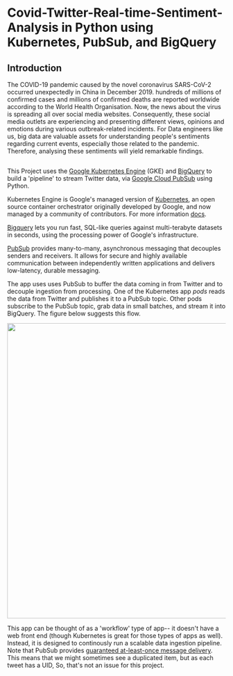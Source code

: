 # Covid-Twitter-Real-time-Sentiment-Analysis in Python using Kubernetes, PubSub, and BigQuery

## Introduction

The COVID-19 pandemic caused by the novel coronavirus SARS-CoV-2 occurred unexpectedly in China in December 2019. hundreds of millions of confirmed cases and millions of confirmed deaths are reported worldwide according to the World Health Organisation. Now, the news about the virus is spreading all over social media websites. Consequently, these social media outlets are experiencing and presenting different views, opinions and emotions during various outbreak-related incidents. For Data engineers like us, big data are valuable assets for understanding people's sentiments regarding current events, especially those related to the pandemic. Therefore, analysing these sentiments will yield remarkable findings.

## 

This Project uses the [Google Kubernetes Engine](https://cloud.google.com/kubernetes-engine/) (GKE) and [BigQuery](https://cloud.google.com/bigquery/what-is-bigquery) to build a 'pipeline' to stream Twitter data, via [Google Cloud PubSub](https://cloud.google.com/pubsub/docs) using Python.

Kubernetes Engine is Google's managed version of [Kubernetes](http://github.com/GoogleCloudPlatform/kubernetes),
an open source container orchestrator originally developed by Google, and now managed by a community of contributors.
 For more information [docs](https://kubernetes.io/docs/home/).

[Bigquery](https://cloud.google.com/bigquery/what-is-bigquery)  lets you run fast, SQL-like queries against multi-terabyte datasets in seconds, using the processing power of Google's infrastructure.

[PubSub](https://cloud.google.com/pubsub/overview) provides many-to-many, asynchronous messaging that decouples senders and receivers. It allows for secure and highly available communication between independently written applications and delivers low-latency, durable messaging.

The app uses uses PubSub to buffer the data coming in from Twitter and to decouple ingestion from processing.
One of the Kubernetes app *pods* reads the data from Twitter and publishes it to a PubSub topic.  Other pods subscribe to the PubSub topic, grab data in small batches, and stream it into BigQuery.  The figure below suggests this flow.

<img src="http://amy-jo.storage.googleapis.com/images/k8s_pubsub_tw_bq.png" width="680">

This app can be thought of as a 'workflow' type of app-- it doesn't have a web
front end (though Kubernetes is great for those types of apps as well).
Instead, it is designed to continously run a scalable data ingestion pipeline.
Note that PubSub provides [guaranteed at-least-once message
delivery](https://cloud.google.com/pubsub/overview#benefits).  This means that
we might sometimes see a duplicated item, but as each tweet has a UID, So, that's
not an issue for this project.
